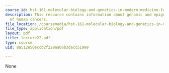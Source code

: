 ```yaml
---
course_id: hst-161-molecular-biology-and-genetics-in-modern-medicine-fall-2007
description: This resource contains information about genomic and epigenomic studies
  of human cancers.
file_location: /coursemedia/hst-161-molecular-biology-and-genetics-in-modern-medicine-fall-2007/8a512e50eccb2f229aa06b3dacc51999_lecture22.pdf
file_type: application/pdf
layout: pdf
title: lecture22.pdf
type: course
uid: 8a512e50eccb2f229aa06b3dacc51999

---
```

None